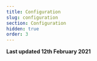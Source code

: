 ```yaml
---
title: Configuration
slug: configuration
section: Configuration
hidden: true
order: 3
---
```


**Last updated 12th February 2021**


